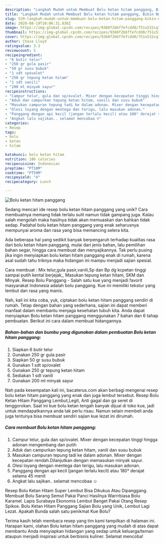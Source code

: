 ```yaml
---
description: "Langkah Mudah untuk Membuat Bolu ketan hitam panggang, Bikin Ngiler"
title: "Langkah Mudah untuk Membuat Bolu ketan hitam panggang, Bikin Ngiler"
slug: 529-langkah-mudah-untuk-membuat-bolu-ketan-hitam-panggang-bikin-ngiler
date: 2020-08-19T10:06:31.836Z
image: https://img-global.cpcdn.com/recipes/9360f2b6ffefcdd0/751x532cq70/bolu-ketan-hitam-panggang-foto-resep-utama.jpg
thumbnail: https://img-global.cpcdn.com/recipes/9360f2b6ffefcdd0/751x532cq70/bolu-ketan-hitam-panggang-foto-resep-utama.jpg
cover: https://img-global.cpcdn.com/recipes/9360f2b6ffefcdd0/751x532cq70/bolu-ketan-hitam-panggang-foto-resep-utama.jpg
author: Chase Lloyd
ratingvalue: 3.3
reviewcount: 5
recipeingredient:
- "6 butir telur"
- "250 gr gula pasir"
- "50 gr susu bubuk"
- "1 sdt spovalet"
- "250 gr tepung ketan hitam"
- "1 sdt vanili"
- "200 ml minyak sayur"
recipeinstructions:
- "Campur telur, gula dan sp/ovalet. Mixer dengan kecepatan tinggi hingga adonan mengembang dan putih"
- "Aduk dan campurkan tepung ketan hitam, vanili dan susu bubuk"
- "Masukan campuran tepung tadi ke dalam adonan. Mixer dengan kecepatan rendah.Dilanjutkan dengan memasukan minyak sayur."
- "Olesi loyang dengan mentega dan terigu, lalu masukan adonan."
- "Panggang dengan api kecil (jangan terlalu kecil) atau 180° derajat selama 45 menit"
- "Angkat lalu sajikan.. selamat mencobaa ☺️"
categories:
- Resep
tags:
- bolu
- ketan
- hitam

katakunci: bolu ketan hitam 
nutrition: 186 calories
recipecuisine: Indonesian
preptime: "PT10M"
cooktime: "PT59M"
recipeyield: "4"
recipecategory: Lunch

---
```



![Bolu ketan hitam panggang](https://img-global.cpcdn.com/recipes/9360f2b6ffefcdd0/751x532cq70/bolu-ketan-hitam-panggang-foto-resep-utama.jpg)

Sedang mencari ide resep bolu ketan hitam panggang yang unik? Cara membuatnya memang tidak terlalu sulit namun tidak gampang juga. Kalau salah mengolah maka hasilnya tidak akan memuaskan dan bahkan tidak sedap. Padahal bolu ketan hitam panggang yang enak seharusnya mempunyai aroma dan rasa yang bisa memancing selera kita.

Ada beberapa hal yang sedikit banyak berpengaruh terhadap kualitas rasa dari bolu ketan hitam panggang, mulai dari jenis bahan, lalu pemilihan bahan segar, hingga cara membuat dan menyajikannya. Tak perlu pusing jika ingin menyiapkan bolu ketan hitam panggang enak di rumah, karena asal sudah tahu triknya maka hidangan ini mampu menjadi sajian spesial.

Cara membuat : Mix telur,gula pasir,vanili,Sp dan Bp dg kcpetan tinggi sampai putih kental berjejak,, Masukan tepung ketan hitam, SKM dan Minyak. Resep Bolu Panggang - Salah satu kue yang menjadi favorit masyarakat Indonesia adalah bolu panggang. Kue ini memiliki tekstur yang lembut dan rasa yang manis.


Nah, kali ini kita coba, yuk, ciptakan bolu ketan hitam panggang sendiri di rumah. Tetap dengan bahan yang sederhana, sajian ini dapat memberi manfaat dalam membantu menjaga kesehatan tubuh kita. Anda dapat menyiapkan Bolu ketan hitam panggang menggunakan 7 bahan dan 6 tahap pembuatan. Berikut ini cara dalam membuat hidangannya.

<!--inarticleads1-->

##### Bahan-bahan dan bumbu yang digunakan dalam pembuatan Bolu ketan hitam panggang:

1. Siapkan 6 butir telur
1. Gunakan 250 gr gula pasir
1. Siapkan 50 gr susu bubuk
1. Gunakan 1 sdt sp/ovalet
1. Gunakan 250 gr tepung ketan hitam
1. Sediakan 1 sdt vanili
1. Gunakan 200 ml minyak sayur


Nah pada kesempatan kali ini, bacaterus.com akan berbagi mengenai resep bolu ketan hitam panggang yang enak dan juga lembut tersebut. Resep Bolu Ketan Hitam Panggang Lembut,Legit, Anti gagal dan ga seret di tenggorokan. Saat ini kue bolu ketan tengah banyak dijual di toko kue, jadi untuk mendapatkannya anda tak perlu risau. Namun selain membeli anda juga tentunya bisa membuat sendiri sajian kue lezat ini dirumah. 

<!--inarticleads2-->

##### Cara membuat Bolu ketan hitam panggang:

1. Campur telur, gula dan sp/ovalet. Mixer dengan kecepatan tinggi hingga adonan mengembang dan putih
1. Aduk dan campurkan tepung ketan hitam, vanili dan susu bubuk
1. Masukan campuran tepung tadi ke dalam adonan. Mixer dengan kecepatan rendah.Dilanjutkan dengan memasukan minyak sayur.
1. Olesi loyang dengan mentega dan terigu, lalu masukan adonan.
1. Panggang dengan api kecil (jangan terlalu kecil) atau 180° derajat selama 45 menit
1. Angkat lalu sajikan.. selamat mencobaa ☺️


Resep Bolu Ketan Hitam Super Lembut Bisa Dikukus Atau Dipanggang. Membuat Bolu Sarang Semut Pakai Panci Hasilnya Warrrbiasa Bolu Karamel. Lapis Surabaya Ekonomis Lembut Banget Pakai Otang Resep Spikoe. Bolu Ketan Hitam Panggang Sajian Bolu yang Unik, Lembut Lagi Lezat. Apakah Bunda salah satu penikmat Kue Bolu? 

Terima kasih telah membaca resep yang tim kami tampilkan di halaman ini. Harapan kami, olahan Bolu ketan hitam panggang yang mudah di atas dapat membantu Anda menyiapkan hidangan yang sedap untuk keluarga/teman ataupun menjadi inspirasi untuk berbisnis kuliner. Selamat mencoba!
